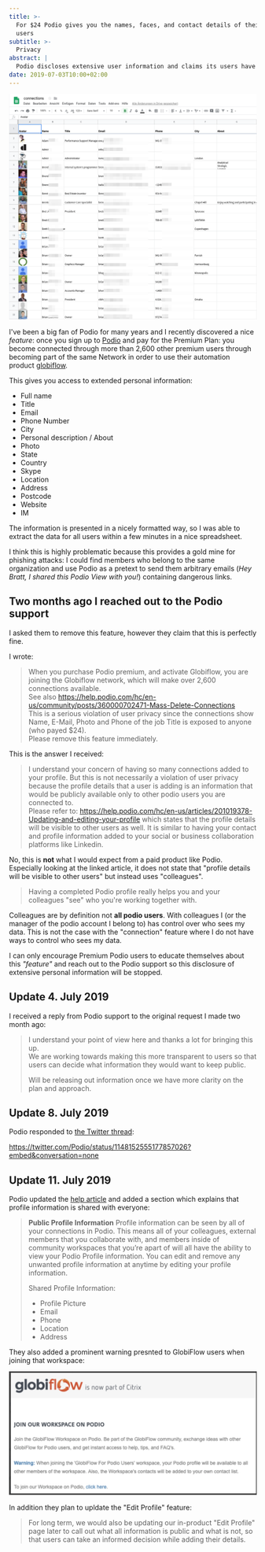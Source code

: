 ```yaml
---
title: >-
  For $24 Podio gives you the names, faces, and contact details of their premium
  users
subtitle: >-
  Privacy
abstract: |
  Podio discloses extensive user information and claims its users have agreed to it.
date: 2019-07-03T10:00+02:00
---
```


![Podio discloses extensive user information and claims its users have agreed to it.](../media/for-usd24-podio-gives-you-the-names-faces-and-contact-details-of-their/hero.png)

I've been a big fan of Podio for many years and I recently discovered a nice
_feature_: once you sign up to [Podio](https://podio.com/) and pay for the
Premium Plan: you become connected through more than 2,600 other premium users
through becoming part of the same Network in order to use their automation
product [globiflow](http://www.globiflow.com/).

This gives you access to extended personal information:

- Full name
- Title
- Email
- Phone Number
- City
- Personal description / About
- Photo
- State
- Country
- Skype
- Location
- Address
- Postcode
- Website
- IM

The information is presented in a nicely formatted way, so I was able to extract
the data for all users within a few minutes in a nice spreadsheet.

I think this is highly problematic because this provides a gold mine for
phishing attacks: I could find members who belong to the same organization and
use Podio as a pretext to send them arbitrary emails (_Hey Bratt, I shared this
Podio View with you!_) containing dangerous links.

## Two months ago I reached out to the Podio support

I asked them to remove this feature, however they claim that this is perfectly
fine.

I wrote:

> When you purchase Podio premium, and activate Globiflow, you are joining the
> Globiflow network, which will make over 2,600 connections available.  
> See also
> https://help.podio.com/hc/en-us/community/posts/360000702471-Mass-Delete-Connections  
> This is a serious violation of user privacy since the connections show Name,
> E-Mail, Photo and Phone of the job Title is exposed to anyone (who payed
> \$24).  
> Please remove this feature immediately.

This is the answer I received:

> I understand your concern of having so many connections added to your profile.
> But this is not necessarily a violation of user privacy because the profile
> details that a user is adding is an information that would be publicly
> available only to other podio users you are connected to.  
> Please refer to:
> https://help.podio.com/hc/en-us/articles/201019378-Updating-and-editing-your-profile
> which states that the profile details will be visible to other users as well.
> It is similar to having your contact and profile information added to your
> social or business collaboration platforms like Linkedin.

No, this is **not** what I would expect from a paid product like Podio.
Especially looking at the linked article, it does not state that "profile
details will be visible to other users" but instead uses "colleagues".

> Having a completed Podio profile really helps you and your colleagues "see"
> who you're working together with.

Colleagues are by definition not **all podio users**. With colleagues I (or the
manager of the podio account I belong to) has control over who sees my data.
This is not the case with the "connection" feature where I do not have ways to
control who sees my data.

I can only encourage Premium Podio users to educate themselves about this
_"feature"_ and reach out to the Podio support so this disclosure of extensive
personal information will be stopped.

## Update 4. July 2019

I received a reply from Podio support to the original request I made two month
ago:

> I understand your point of view here and thanks a lot for bringing this up.  
> We are working towards making this more transparent to users so that users can
> decide what information they would want to keep public.
>
> Will be releasing out information once we have more clarity on the plan and
> approach.

## Update 8. July 2019

Podio responded to
[the Twitter thread](https://twitter.com/Podio/status/1148152555177857026):

<https://twitter.com/Podio/status/1148152555177857026?embed&conversation=none>

## Update 11. July 2019

Podio updated the
[help article](https://help.podio.com/hc/en-us/articles/201019378-Updating-and-editing-your-profile)
and added a section which explains that profile information is shared with
everyone:

> **Public Profile Information** Profile information can be seen by all of your
> connections in Podio. This means all of your colleagues, external members that
> you collaborate with, and members inside of community workspaces that you’re
> apart of will all have the ability to view your Podio Profile information. You
> can edit and remove any unwanted profile information at anytime by editing
> your profile information.
>
> Shared Profile Information:
>
> - Profile Picture
> - Email
> - Phone
> - Location
> - Address

They also added a prominent warning presnted to GlobiFlow users when joining
that workspace:

![PII GlobiFlow](../media/for-usd24-podio-gives-you-the-names-faces-and-contact-details-of-their/PII_GlobiFlow.png)

In addition they plan to upldate the "Edit Profile" feature:

> For long term, we would also be updating our in-product "Edit Profile" page
> later to call out what all information is public and what is not, so that
> users can take an informed decision while adding their details.
